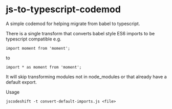# js-to-typescript-codemod
A simple codemod for helping migrate from babel to typescript.

There is a single transform that converts babel style ES6 imports to be typescript compatible e.g. 

```
import moment from 'moment';
```

to 

```
import * as moment from 'moment';
```

It will skip transforming modules not in node_modules or that already have a default export.

Usage
```
jscodeshift -t convert-default-imports.js <file>
```